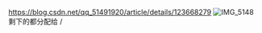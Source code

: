 https://blog.csdn.net/qq_51491920/article/details/123668279
![IMG_5148](https://github.com/countsp/ubuntu_settings/assets/102967883/a831814c-78a4-4318-81e2-fed9db4c04a0)
剩下的都分配给 /
